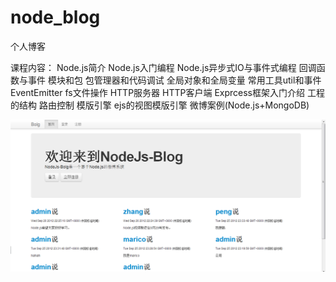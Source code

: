 # node_blog
个人博客

课程内容：
Node.js简介
Node.js入门编程
Node.js异步式IO与事件式编程
回调函数与事件
模块和包
包管理器和代码调试
全局对象和全局变量
常用工具util和事件EventEmitter
fs文件操作
HTTP服务器
HTTP客户端
Exprcess框架入门介绍
工程的结构
路由控制
模版引擎
ejs的视图模版引擎
微博案例(Node.js+MongoDB)

![](https://github.com/485564736/node_blog/raw/master/photo/1.png)